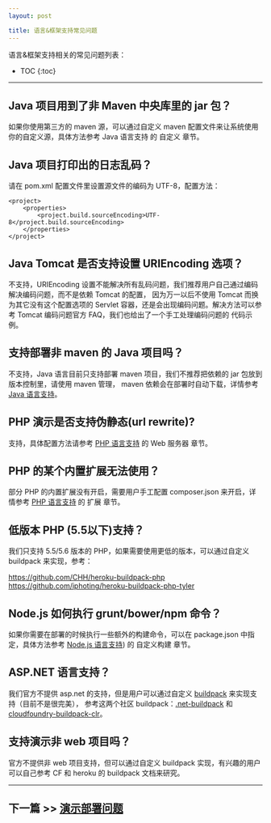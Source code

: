 ```yaml
---
layout: post

title: 语言&框架支持常见问题
---
```


语言&框架支持相关的常见问题列表：

* TOC
{:toc}

---

## Java 项目用到了非 Maven 中央库里的 jar 包？


如果你使用第三方的 maven 源，可以通过自定义 maven 配置文件来让系统使用你的自定义源，具体方法参考 Java 语言支持 的 自定义 章节。

## Java 项目打印出的日志乱码？

请在 pom.xml 配置文件里设置源文件的编码为 UTF-8，配置方法：

    <project>
        <properties>
            <project.build.sourceEncoding>UTF-8</project.build.sourceEncoding>
        </properties>
    </project>

## Java Tomcat 是否支持设置 URIEncoding 选项？

不支持，URIEncoding 设置不能解决所有乱码问题，我们推荐用户自己通过编码解决编码问题，而不是依赖 Tomcat 的配置， 因为万一以后不使用 Tomcat 而换为其它没有这个配置选项的 Servlet 容器，还是会出现编码问题。解决方法可以参考 Tomcat 编码问题官方 FAQ，我们也给出了一个手工处理编码问题的 代码示例。

## 支持部署非 maven 的 Java 项目吗？

不支持，Java 语言目前只支持部署 maven 项目，我们不推荐把依赖的 jar 包放到版本控制里，请使用 maven 管理， maven 依赖会在部署时自动下载，详情参考 [Java 语言支持](http://docs.coding.io/languages/java/)。

## PHP 演示是否支持伪静态(url rewrite)?

支持，具体配置方法请参考 [PHP 语言支持](http://docs.coding.io/languages/php/) 的 Web 服务器 章节。

## PHP 的某个内置扩展无法使用？

部分 PHP 的内置扩展没有开启，需要用户手工配置 composer.json 来开启，详情参考 [PHP 语言支持](http://docs.coding.io/languages/php/) 的 扩展 章节。

## 低版本 PHP (5.5以下)支持？

我们只支持 5.5/5.6 版本的 PHP，如果需要使用更低的版本，可以通过自定义 buildpack 来实现，参考：

https://github.com/CHH/heroku-buildpack-php
https://github.com/iphoting/heroku-buildpack-php-tyler

## Node.js 如何执行 grunt/bower/npm 命令？

如果你需要在部署的时候执行一些额外的构建命令，可以在 package.json 中指定，具体方法参考 [Node.js 语言支持](http://docs.coding.io/languages/nodejs/)) 的 自定义构建 章节。

## ASP.NET 语言支持？

我们官方不提供 asp.net 的支持，但是用户可以通过自定义 [buildpack](http://docs.coding.io/references/buildpack/) 来实现支持（目前不是很完美）， 参考这两个社区 buildpack：[.net-buildpack](https://github.com/cloudfoundry-community/.net-buildpack) 和 [cloudfoundry-buildpack-clr](https://github.com/cloudfoundry-incubator/cloudfoundry-buildpack-clr)。

## 支持演示非 web 项目吗？

官方不提供非 web 项目支持，但可以通过自定义 buildpack 实现，有兴趣的用户可以自己参考 CF 和 heroku 的 buildpack 文档来研究。

---

## 下一篇 >> [演示部署问题](/help/faq/paas/deploy.html)